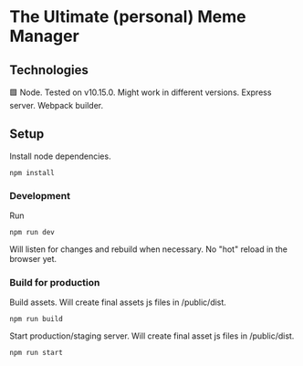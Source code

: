 # The Ultimate (personal) Meme Manager

## Technologies

🟩 Node. Tested on v10.15.0. Might work in different versions.
Express server. Webpack builder.

## Setup
Install node dependencies.
```
npm install
```

### Development
Run
```
npm run dev
```
Will listen for changes and rebuild when necessary. No "hot" reload in the browser yet.

### Build for production
Build assets. Will create final assets js files in /public/dist.
```
npm run build
```

Start production/staging server. Will create final asset js files in /public/dist.
```
npm run start
```
